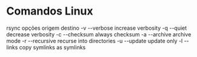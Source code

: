 # Comandos Linux

rsync opções origem destino
-v  --verbose		    increase verbosity
-q  --quiet		    decrease verbosity
-c  --checksum		    always checksum
-a  --archive		    archive mode
-r  --recursive 	    recurse into directories
-u  --update		    update only
-l  --links		    copy symlinks as symlinks
